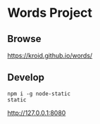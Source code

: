 # Words Project

## Browse
https://kroid.github.io/words/

## Develop
```
npm i -g node-static
static
```

http://127.0.0.1:8080

